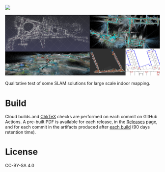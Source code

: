 [![](https://github.com/m-pilia/tau-report/workflows/Build/badge.svg)](https://github.com/m-pilia/openvslam-example/actions?query=workflow%3ABuild)

![](https://raw.githubusercontent.com/m-pilia/tau-report/master/data/banner.png)

Qualitative test of some SLAM solutions for large scale indoor mapping.

# Build

Cloud builds and [ChkTeX](https://ctan.org/pkg/chktex) checks are performed on
each commit on GitHub Actions. A pre-built PDF is available for each release,
in the [Releases](https://github.com/m-pilia/tau-report/releases) page, and for
each commit in the artifacts produced after [each
build](https://github.com/m-pilia/tau-report/actions) (90 days retention time).

# License

CC-BY-SA 4.0
